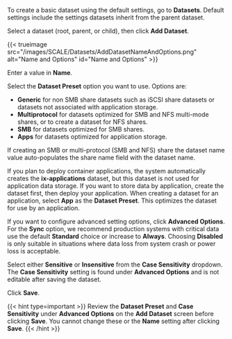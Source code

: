 &NewLine;

To create a basic dataset using the default settings, go to **Datasets**.
Default settings include the settings datasets inherit from the parent dataset.

Select a dataset (root, parent, or child), then click **Add Dataset**.

{{< trueimage src="/images/SCALE/Datasets/AddDatasetNameAndOptions.png" alt="Name and Options" id="Name and Options" >}}

Enter a value in **Name**.

Select the **Dataset Preset** option you want to use. 
Options are:
* **Generic** for non SMB share datasets such as iSCSI share datasets or datasets not associated with application storage.
* **Multiprotocol** for datasets optimized for SMB and NFS multi-mode shares, or to create a dataset for NFS shares.
* **SMB** for datasets optimized for SMB shares.
* **Apps** for datasets optimized for application storage.

If creating an SMB or multi-protocol (SMB and NFS) share the dataset name value auto-populates the share name field with the dataset name.

If you plan to deploy container applications, the system automatically creates the **ix-applications** dataset, but this dataset is not used for application data storage.
If you want to store data by application, create the dataset first, then deploy your application.
When creating a dataset for an application, select **App** as the **Dataset Preset**. This optimizes the dataset for use by an application.

If you want to configure advanced setting options, click **Advanced Options**. 
For the **Sync** option, we recommend production systems with critical data use the default **Standard** choice or increase to **Always**.
Choosing **Disabled** is only suitable in situations where data loss from system crash or power loss is acceptable.

Select either **Sensitive** or **Insensitive** from the **Case Sensitivity** dropdown. The **Case Sensitivity** setting is found under **Advanced Options** and is not editable after saving the dataset.

Click **Save**.

{{< hint type=important >}}
Review the **Dataset Preset** and **Case Sensitivity** under **Advanced Options** on the **Add Dataset** screen before clicking **Save**.
You cannot change these or the **Name** setting after clicking **Save**.
{{< /hint >}}
